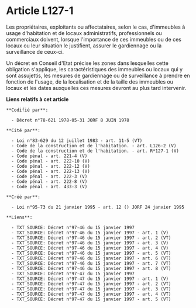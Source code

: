 # Article L127-1

Les propriétaires, exploitants ou affectataires, selon le cas, d'immeubles à usage d'habitation et de locaux administratifs,
professionnels ou commerciaux doivent, lorsque l'importance de ces immeubles ou de ces locaux ou leur situation le
justifient, assurer le gardiennage ou la surveillance de ceux-ci.

Un décret en Conseil d'Etat précise les zones dans lesquelles cette obligation s'applique, les caractéristiques des immeubles
ou locaux qui y sont assujettis, les mesures de gardiennage ou de surveillance à prendre en fonction de l'usage, de la
localisation et de la taille des immeubles ou locaux et les dates auxquelles ces mesures devront au plus tard intervenir.

**Liens relatifs à cet article**

	**Codifié par**:

	  - Décret n°78-621 1978-05-31 JORF 8 JUIN 1978

	**Cité par**:

	  - Loi n°83-629 du 12 juillet 1983 - art. 11-5 (VT)
	  - Code de la construction et de l'habitation. - art. L126-2 (V)
	  - Code de la construction et de l'habitation. - art. R*127-1 (V)
	  - Code pénal - art. 221-4 (V)
	  - Code pénal - art. 222-10 (V)
	  - Code pénal - art. 222-12 (V)
	  - Code pénal - art. 222-13 (V)
	  - Code pénal - art. 222-3 (V)
	  - Code pénal - art. 222-8 (V)
	  - Code pénal - art. 433-3 (V)

	**Créé par**:

	  - Loi n°95-73 du 21 janvier 1995 - art. 12 () JORF 24 janvier 1995

	**Liens**:

	  - TXT_SOURCE: Décret n°97-46 du 15 janvier 1997
	  - TXT_SOURCE: Décret n°97-46 du 15 janvier 1997 - art. 1 (V)
	  - TXT_SOURCE: Décret n°97-46 du 15 janvier 1997 - art. 2 (VT)
	  - TXT_SOURCE: Décret n°97-46 du 15 janvier 1997 - art. 3 (V)
	  - TXT_SOURCE: Décret n°97-46 du 15 janvier 1997 - art. 4 (V)
	  - TXT_SOURCE: Décret n°97-46 du 15 janvier 1997 - art. 5 (VT)
	  - TXT_SOURCE: Décret n°97-46 du 15 janvier 1997 - art. 6 (VT)
	  - TXT_SOURCE: Décret n°97-46 du 15 janvier 1997 - art. 7 (VT)
	  - TXT_SOURCE: Décret n°97-46 du 15 janvier 1997 - art. 8 (VT)
	  - TXT_SOURCE: Décret n°97-47 du 15 janvier 1997
	  - TXT_SOURCE: Décret n°97-47 du 15 janvier 1997 - art. 1 (V)
	  - TXT_SOURCE: Décret n°97-47 du 15 janvier 1997 - art. 2 (VT)
	  - TXT_SOURCE: Décret n°97-47 du 15 janvier 1997 - art. 3 (VT)
	  - TXT_SOURCE: Décret n°97-47 du 15 janvier 1997 - art. 4 (VT)
	  - TXT_SOURCE: Décret n°97-47 du 15 janvier 1997 - art. 5 (VT)

